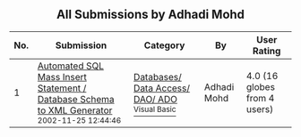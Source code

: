 ﻿<div align="center">

## All Submissions by Adhadi Mohd

</div>

No.  | Submission | Category | By   | User Rating
---- | ---------- | -------- | ---- | -----------
1 | [Automated SQL Mass Insert Statement / Database Schema to XML Generator<br /><sup>2002-11-25 12:44:46</sup>](https://github.com/Planet-Source-Code/adhadi-mohd-automated-sql-mass-insert-statement-database-schema-to-xml-generator__1-41029) | [Databases/ Data Access/ DAO/ ADO<br /><sup>Visual Basic</sup>](../ByCategory/databases-data-access-dao-ado__1-6.md) | Adhadi Mohd | 4.0 (16 globes from 4 users)
